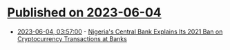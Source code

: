 # [Published on 2023-06-04](index.md)

* [2023-06-04, 03:57:00](https://news.slashdot.org/story/23/06/04/0348251/nigerias-central-bank-explains-its-2021-ban-on-cryptocurrency-transactions-at-banks?utm_source=rss1.0mainlinkanon&utm_medium=feed) - [Nigeria's Central Bank Explains Its 2021 Ban on Cryptocurrency Transactions at Banks](https://news.slashdot.org/story/23/06/04/0348251/nigerias-central-bank-explains-its-2021-ban-on-cryptocurrency-transactions-at-banks?utm_source=rss1.0mainlinkanon&utm_medium=feed)
